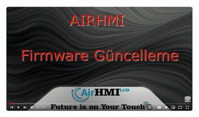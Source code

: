 

[![GitHub Logo](1.png)](https://www.youtube.com/watch?v=AdLBvUygTS8&list=PLqsqEssl7EhbjKFyPNGmU47TgzvwhXj3w&index=12)

